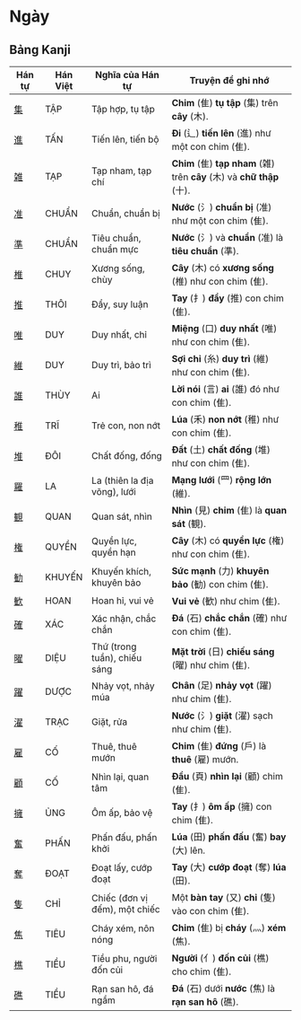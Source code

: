 # Ngày

## Bảng Kanji

| Hán tự | Hán Việt | Nghĩa của Hán tự | Truyện để ghi nhớ |
|---|---|---|---|
| [集](https://www.google.com/search?q=https://mazii.net/vi-VN/search/kanji/javi/%E9%9B%86) | TẬP | Tập hợp, tụ tập | **Chim** (隹) **tụ tập** (集) trên **cây** (木). |
| [進](https://www.google.com/search?q=https://mazii.net/vi-VN/search/kanji/javi/%E9%80%B2) | TẤN | Tiến lên, tiến bộ | **Đi** (辶) **tiến lên** (進) như một con chim (隹). |
| [雑](https://www.google.com/search?q=https://mazii.net/vi-VN/search/kanji/javi/%E9%9B%91) | TẠP | Tạp nham, tạp chí | **Chim** (隹) **tạp nham** (雑) trên **cây** (木) và **chữ thập** (十). |
| [准](https://www.google.com/search?q=https://mazii.net/vi-VN/search/kanji/javi/%E5%87%86) | CHUẨN | Chuẩn, chuẩn bị | **Nước** (氵) **chuẩn bị** (准) như một con chim (隹). |
| [準](https://www.google.com/search?q=https://mazii.net/vi-VN/search/kanji/javi/%E6%BA%96) | CHUẨN | Tiêu chuẩn, chuẩn mực | **Nước** (氵) và **chuẩn** (准) là **tiêu chuẩn** (準). |
| [椎](https://www.google.com/search?q=https://mazii.net/vi-VN/search/kanji/javi/%E6%A4%8E) | CHUY | Xương sống, chùy | **Cây** (木) có **xương sống** (椎) như con chim (隹). |
| [推](https://www.google.com/search?q=https://mazii.net/vi-VN/search/kanji/javi/%E6%8E%A8) | THÔI | Đẩy, suy luận | **Tay** (扌) **đẩy** (推) con chim (隹). |
| [唯](https://www.google.com/search?q=https://mazii.net/vi-VN/search/kanji/javi/%E5%94%AF) | DUY | Duy nhất, chỉ | **Miệng** (口) **duy nhất** (唯) như con chim (隹). |
| [維](https://www.google.com/search?q=https://mazii.net/vi-VN/search/kanji/javi/%E7%B6%AD) | DUY | Duy trì, bảo trì | **Sợi chỉ** (糸) **duy trì** (維) như con chim (隹). |
| [誰](https://www.google.com/search?q=https://mazii.net/vi-VN/search/kanji/javi/%E8%AA%B0) | THÙY | Ai | **Lời nói** (言) **ai** (誰) đó như con chim (隹). |
| [稚](https://www.google.com/search?q=https://mazii.net/vi-VN/search/kanji/javi/%E7%A8%9A) | TRĨ | Trẻ con, non nớt | **Lúa** (禾) **non nớt** (稚) như con chim (隹). |
| [堆](https://www.google.com/search?q=https://mazii.net/vi-VN/search/kanji/javi/%E5%A0%86) | ĐÔI | Chất đống, đống | **Đất** (土) **chất đống** (堆) như con chim (隹). |
| [羅](https://www.google.com/search?q=https://mazii.net/vi-VN/search/kanji/javi/%E7%BE%85) | LA | La (thiên la địa võng), lưới | **Mạng lưới** (罒) **rộng lớn** (維). |
| [観](https://www.google.com/search?q=https://mazii.net/vi-VN/search/kanji/javi/%E8%A6%B3) | QUAN | Quan sát, nhìn | **Nhìn** (見) **chim** (隹) là **quan sát** (観). |
| [権](https://www.google.com/search?q=https://mazii.net/vi-VN/search/kanji/javi/%E6%A8%A9) | QUYỀN | Quyền lực, quyền hạn | **Cây** (木) có **quyền lực** (権) như con chim (隹). |
| [勧](https://www.google.com/search?q=https://mazii.net/vi-VN/search/kanji/javi/%E5%8B%A7) | KHUYẾN | Khuyến khích, khuyên bảo | **Sức mạnh** (力) **khuyên bảo** (勧) con chim (隹). |
| [歓](https://www.google.com/search?q=https://mazii.net/vi-VN/search/kanji/javi/%E6%AD%93) | HOAN | Hoan hỉ, vui vẻ | **Vui vẻ** (歓) như chim (隹). |
| [確](https://www.google.com/search?q=https://mazii.net/vi-VN/search/kanji/javi/%E7%A2%BA) | XÁC | Xác nhận, chắc chắn | **Đá** (石) **chắc chắn** (確) như con chim (隹). |
| [曜](https://www.google.com/search?q=https://mazii.net/vi-VN/search/kanji/javi/%E6%9B%9C) | DIỆU | Thứ (trong tuần), chiếu sáng | **Mặt trời** (日) **chiếu sáng** (曜) như chim (隹). |
| [躍](https://www.google.com/search?q=https://mazii.net/vi-VN/search/kanji/javi/%E8%BA%8D) | DƯỢC | Nhảy vọt, nhảy múa | **Chân** (足) **nhảy vọt** (躍) như chim (隹). |
| [濯](https://www.google.com/search?q=https://mazii.net/vi-VN/search/kanji/javi/%E6%BF%AF) | TRẠC | Giặt, rửa | **Nước** (氵) **giặt** (濯) sạch như chim (隹). |
| [雇](https://www.google.com/search?q=https://mazii.net/vi-VN/search/kanji/javi/%E9%9B%87) | CỐ | Thuê, thuê mướn | **Chim** (隹) **đứng** (戶) là **thuê** (雇) mướn. |
| [顧](https://www.google.com/search?q=https://mazii.net/vi-VN/search/kanji/javi/%E9%A1%A7) | CỐ | Nhìn lại, quan tâm | **Đầu** (頁) **nhìn lại** (顧) chim (隹). |
| [擁](https://www.google.com/search?q=https://mazii.net/vi-VN/search/kanji/javi/%E6%93%81) | ỦNG | Ôm ấp, bảo vệ | **Tay** (扌) **ôm ấp** (擁) con chim (隹). |
| [奮](https://www.google.com/search?q=https://mazii.net/vi-VN/search/kanji/javi/%E5%A5%AE) | PHẤN | Phấn đấu, phấn khởi | **Lúa** (田) **phấn đấu** (奮) **bay** (大) lên. |
| [奪](https://www.google.com/search?q=https://mazii.net/vi-VN/search/kanji/javi/%E5%A5%AA) | ĐOẠT | Đoạt lấy, cướp đoạt | **Tay** (大) **cướp đoạt** (奪) **lúa** (田). |
| [隻](https://www.google.com/search?q=https://mazii.net/vi-VN/search/kanji/javi/%E9%9A%BB) | CHỈ | Chiếc (đơn vị đếm), một chiếc | Một **bàn tay** (又) **chỉ** (隻) vào con chim (隹). |
| [焦](https://www.google.com/search?q=https://mazii.net/vi-VN/search/kanji/javi/%E7%84%A6) | TIÊU | Cháy xém, nôn nóng | **Chim** (隹) bị **cháy** (灬) **xém** (焦). |
| [樵](https://www.google.com/search?q=https://mazii.net/vi-VN/search/kanji/javi/%E6%A8%B5) | TIỀU | Tiều phu, người đốn củi | **Người** (亻) **đốn củi** (樵) cho chim (隹). |
| [礁](https://www.google.com/search?q=https://mazii.net/vi-VN/search/kanji/javi/%E7%A4%81) | TIỀU | Rạn san hô, đá ngầm | **Đá** (石) dưới **nước** (焦) là **rạn san hô** (礁). |

